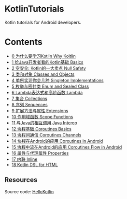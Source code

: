 # KotlinTutorials
Kotlin tutorials for Android developers.

# Contents
* [0 为什么要学习Kotlin Why Koltlin](./0-why-kotlin.md)
* [1 给Java开发者看的Kotlin基础 Basics](./1-kotlin-basics-for-java-developers.md)
* [2 空安全: Kotlin的一大卖点 Null Safety](./2-null-safety.md)
* [3 类和对象 Classes and Objects](./3-classes-and-objects.md)
* [4 单例实现你会几种 Singleton Implementations](./4-singleton-implementations.md)
* [5 枚举与密封类 Enum and Sealed Class](./5-enum-and-sealed-class.md)
* [6 Lambda表达式和高阶函数 Lambda](./6-lambda.md)
* [7 集合 Collections](./7-collections.md)
* [8 序列 Sequences](./8-sequences.md)
* [9 扩展方法与属性 Extensions](./9-extensions.md)
* [10 作用域函数 Scope Functions](./10-scope-functions.md)
* [11 与Java的相互调用 Java Interop](./11-java-interop.md)
* [12 协程基础 Coroutines Basics](./12-coroutines-basics.md)
* [13 协程间通信 Coroutines Channels](./13-coroutines-channels.md)
* [14 协程在Android的应用 Coroutines in Android](./14-coroutines-in-Android.md)
* [15 协程中流在Android的应用 Coroutines Flow in Android](./15-coroutines-flow-in-Android.md)
* [16 属性与代理属性 Properties](./16-properties.md)
* [17 内联 Inline](./17-inline.md)
* [18 Kotlin DSL for HTML](./18-kotlin-dsl.mdd)

## Resources
Source code: [HelloKotlin](https://github.com/mengdd/HelloKotlin)